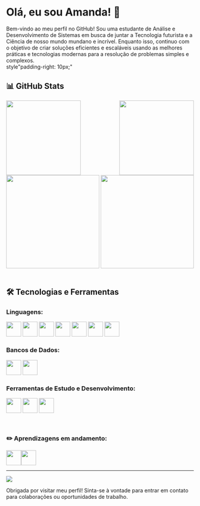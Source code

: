 <h1>Olá, eu sou Amanda! 👋</h1>
Bem-vindo ao meu perfil no GitHub! Sou uma estudante de Análise e Desenvolvimento de Sistemas em busca de juntar a Tecnologia futurista e a Ciência de nosso mundo mundano e incrível. Enquanto isso, continuo com o objetivo de criar soluções eficientes e escaláveis usando as melhores práticas e tecnologias modernas para a resolução de problemas simples e complexos. 
<br>
style"padding-right: 10px;"

<h2>📊 GitHub Stats</h2> 
<div>
  <img
  align="left"
  height="200"
  src="https://github-readme-stats.vercel.app/api?username=Amanyti&theme=radical&hide_border=true&include_all_commits=true&count_private=true"
  />

<img
  align="right"
  height="200"
  src="https://github-readme-stats.vercel.app/api/top-langs/?username=Amanyti&theme=radical&hide_border=true&include_all_commits=true&count_private=true&layout=compact"
  />
</div>


  </br>
  
  <div align="center" >
     <img height="250" src="https://github-readme-streak-stats.herokuapp.com/?user=Amanyti&theme=radical&hide_border=true"/> 
     <img height="250" src="https://github-contributor-stats.vercel.app/api?username=Amanyti&limit=5&theme=radical&combine_all_yearly_contributions=true"/>
  </div>



  
</br>



<div>
  
  <h2>🛠️ Tecnologias e Ferramentas</h2> 
  
  <h3>Linguagens:</h3>
  
  <img src="https://cdn.jsdelivr.net/gh/devicons/devicon@latest/icons/c/c-original.svg" width="40" height="40" /> <img src="https://cdn.jsdelivr.net/gh/devicons/devicon@latest/icons/csharp/csharp-original.svg"  width="40" height="40" /> <img loading="lazy" src="https://cdn.jsdelivr.net/gh/devicons/devicon/icons/java/java-original.svg" width="40" height="40"/> <img src="https://cdn.jsdelivr.net/gh/devicons/devicon@latest/icons/python/python-original.svg" width="40" height="40" />
<img src="https://cdn.jsdelivr.net/gh/devicons/devicon@latest/icons/html5/html5-original.svg"  width="40" height="40" /> <img src="https://cdn.jsdelivr.net/gh/devicons/devicon@latest/icons/css3/css3-original.svg"  width="40" height="40" /> <img src="https://cdn.jsdelivr.net/gh/devicons/devicon@latest/icons/azuresqldatabase/azuresqldatabase-original.svg"  width="40" height="40" /> 

 <h3>Bancos de Dados:</h3>
 
<img src="https://cdn.jsdelivr.net/gh/devicons/devicon@latest/icons/mysql/mysql-original-wordmark.svg" width="40" height="40" /> <img src="https://cdn.jsdelivr.net/gh/devicons/devicon@latest/icons/mariadb/mariadb-original-wordmark.svg"  width="40" height="40" /> 

<h3>Ferramentas de Estudo e Desenvolvimento:</h3>

<img loading="lazy" src="https://cdn.jsdelivr.net/gh/devicons/devicon/icons/git/git-original.svg" width="40" height="40"/>  <img src="https://cdn.jsdelivr.net/gh/devicons/devicon@latest/icons/canva/canva-original.svg"  width="40" height="40"/> <img src="https://cdn.jsdelivr.net/gh/devicons/devicon@latest/icons/notion/notion-original.svg"  width="40" height="40" />

</div>

<br>

 <h3>✏️ Aprendizagens em andamento:</h3> 
<img src="https://cdn.jsdelivr.net/gh/devicons/devicon@latest/icons/php/php-original.svg"  width="40" height="40" /><img src="https://cdn.jsdelivr.net/gh/devicons/devicon@latest/icons/docker/docker-plain-wordmark.svg" height="40" />
          
          

<br>


---
[![](https://visitcount.itsvg.in/api?id=Amanyti&icon=5&color=6)](https://visitcount.itsvg.in)

Obrigada por visitar meu perfil! Sinta-se à vontade para entrar em contato para colaborações ou oportunidades de trabalho.

